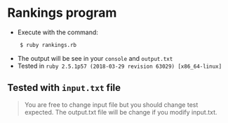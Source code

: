 # Rankings program

- Execute with the command:
```sh
	$ ruby rankings.rb
```
- The output will be see in your `console` and `output.txt`
- Tested in `ruby 2.5.1p57 (2018-03-29 revision 63029) [x86_64-linux]`

## Tested with `input.txt` file
> You are free to change input file but you should change test expected.
> The output.txt file will be change if you modify input.txt.